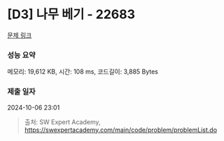 # [D3] 나무 베기 - 22683 

[문제 링크](https://swexpertacademy.com/main/code/problem/problemDetail.do?contestProbId=AZIyCYJ6p30DFAQP) 

### 성능 요약

메모리: 19,612 KB, 시간: 108 ms, 코드길이: 3,885 Bytes

### 제출 일자

2024-10-06 23:01



> 출처: SW Expert Academy, https://swexpertacademy.com/main/code/problem/problemList.do